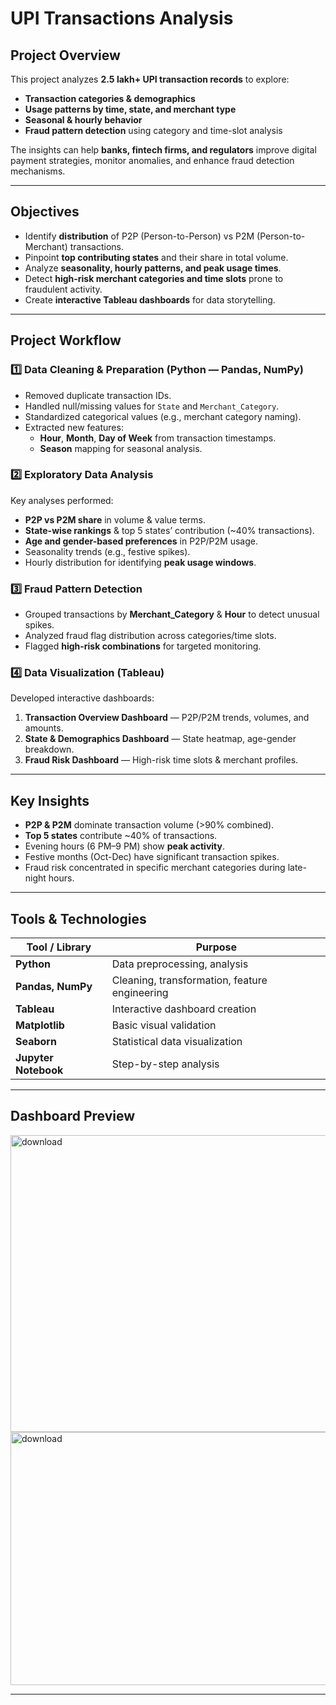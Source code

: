 # UPI Transactions Analysis

## Project Overview
This project analyzes **2.5 lakh+ UPI transaction records** to explore:
- **Transaction categories & demographics**
- **Usage patterns by time, state, and merchant type**
- **Seasonal & hourly behavior**
- **Fraud pattern detection** using category and time-slot analysis

The insights can help **banks, fintech firms, and regulators** improve digital payment strategies, monitor anomalies, and enhance fraud detection mechanisms.

---

## Objectives
- Identify **distribution** of P2P (Person-to-Person) vs P2M (Person-to-Merchant) transactions.
- Pinpoint **top contributing states** and their share in total volume.
- Analyze **seasonality, hourly patterns, and peak usage times**.
- Detect **high-risk merchant categories and time slots** prone to fraudulent activity.
- Create **interactive Tableau dashboards** for data storytelling.


---

## Project Workflow

### 1️⃣ Data Cleaning & Preparation (Python — Pandas, NumPy)
- Removed duplicate transaction IDs.
- Handled null/missing values for `State` and `Merchant_Category`.
- Standardized categorical values (e.g., merchant category naming).
- Extracted new features:
  - **Hour**, **Month**, **Day of Week** from transaction timestamps.
  - **Season** mapping for seasonal analysis.

### 2️⃣ Exploratory Data Analysis
Key analyses performed:
- **P2P vs P2M share** in volume & value terms.
- **State-wise rankings** & top 5 states’ contribution (~40% transactions).
- **Age and gender-based preferences** in P2P/P2M usage.
- Seasonality trends (e.g., festive spikes).
- Hourly distribution for identifying **peak usage windows**.

### 3️⃣ Fraud Pattern Detection
- Grouped transactions by **Merchant_Category** & **Hour** to detect unusual spikes.
- Analyzed fraud flag distribution across categories/time slots.
- Flagged **high-risk combinations** for targeted monitoring.

### 4️⃣ Data Visualization (Tableau)
Developed interactive dashboards:
1. **Transaction Overview Dashboard** — P2P/P2M trends, volumes, and amounts.
2. **State & Demographics Dashboard** — State heatmap, age-gender breakdown.
3. **Fraud Risk Dashboard** — High-risk time slots & merchant profiles.

---

## Key Insights
- **P2P & P2M** dominate transaction volume (>90% combined).
- **Top 5 states** contribute ~40% of transactions.
- Evening hours (6 PM–9 PM) show **peak activity**.
- Festive months (Oct-Dec) have significant transaction spikes.
- Fraud risk concentrated in specific merchant categories during late-night hours.

---

## Tools & Technologies
| Tool / Library   | Purpose |
|------------------|---------|
| **Python**       | Data preprocessing, analysis |
| **Pandas, NumPy**| Cleaning, transformation, feature engineering |
| **Tableau**      | Interactive dashboard creation |
| **Matplotlib**   | Basic visual validation |
| **Seaborn**      | Statistical data visualization |
| **Jupyter Notebook** | Step-by-step analysis |

---

## Dashboard Preview
<img width="595" height="475" alt="download" src="https://github.com/user-attachments/assets/4c5fd983-252b-422f-9aa0-0414f58e6345" />
<img width="729" height="405" alt="download" src="https://github.com/user-attachments/assets/da668326-6876-4680-8278-24cedb548d54" />

---

